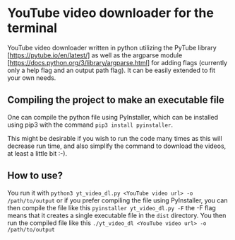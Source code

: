# YouTube video downloader for the terminal

YouTube video downloader written in python utilizing the PyTube library [https://pytube.io/en/latest/] as well as the argparse module [https://docs.python.org/3/library/argparse.html] for adding flags (currently only a help flag and an output path flag). It can be easily extended to fit your own needs.

## Compiling the project to make an executable file

One can compile the python file using PyInstaller, which can be installed using pip3 with the command `pip3 install pyinstaller`.

This might be desirable if you wish to run the code many times as this will decrease run time, and also simplify the command to download the videos, at least a little bit :-).

## How to use?

You run it with `python3 yt_video_dl.py <YouTube video url> -o /path/to/output` or if you prefer compiling the file using PyInstaller, you can then compile the file like this `pyinstaller yt_video_dl.py -F` the -F flag means that it creates a single executable file in the `dist` directory. You then run the compiled file like this `./yt_video_dl <YouTube video url> -o /path/to/output`
